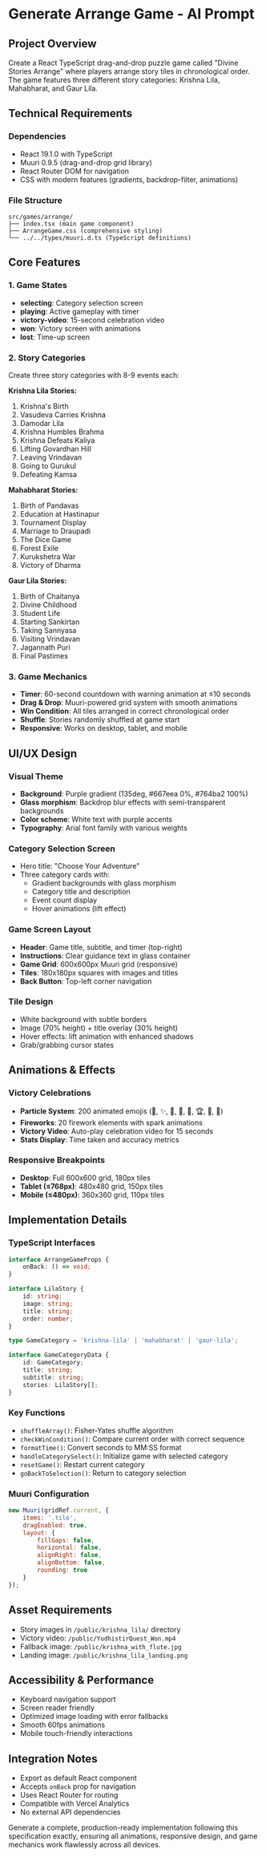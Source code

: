 # Generate Arrange Game - AI Prompt

## Project Overview
Create a React TypeScript drag-and-drop puzzle game called "Divine Stories Arrange" where players arrange story tiles in chronological order. The game features three different story categories: Krishna Lila, Mahabharat, and Gaur Lila.

## Technical Requirements

### Dependencies
- React 19.1.0 with TypeScript
- Muuri 0.9.5 (drag-and-drop grid library)
- React Router DOM for navigation
- CSS with modern features (gradients, backdrop-filter, animations)

### File Structure
```
src/games/arrange/
├── index.tsx (main game component)
├── ArrangeGame.css (comprehensive styling)
└── ../../types/muuri.d.ts (TypeScript definitions)
```

## Core Features

### 1. Game States
- **selecting**: Category selection screen
- **playing**: Active gameplay with timer
- **victory-video**: 15-second celebration video
- **won**: Victory screen with animations
- **lost**: Time-up screen

### 2. Story Categories
Create three story categories with 8-9 events each:

**Krishna Lila Stories:**
1. Krishna's Birth
2. Vasudeva Carries Krishna  
3. Damodar Lila
4. Krishna Humbles Brahma
5. Krishna Defeats Kaliya
6. Lifting Govardhan Hill
7. Leaving Vrindavan
8. Going to Gurukul
9. Defeating Kamsa

**Mahabharat Stories:**
1. Birth of Pandavas
2. Education at Hastinapur
3. Tournament Display
4. Marriage to Draupadi
5. The Dice Game
6. Forest Exile
7. Kurukshetra War
8. Victory of Dharma

**Gaur Lila Stories:**
1. Birth of Chaitanya
2. Divine Childhood
3. Student Life
4. Starting Sankirtan
5. Taking Sannyasa
6. Visiting Vrindavan
7. Jagannath Puri
8. Final Pastimes

### 3. Game Mechanics
- **Timer**: 60-second countdown with warning animation at ≤10 seconds
- **Drag & Drop**: Muuri-powered grid system with smooth animations
- **Win Condition**: All tiles arranged in correct chronological order
- **Shuffle**: Stories randomly shuffled at game start
- **Responsive**: Works on desktop, tablet, and mobile

## UI/UX Design

### Visual Theme
- **Background**: Purple gradient (135deg, #667eea 0%, #764ba2 100%)
- **Glass morphism**: Backdrop blur effects with semi-transparent backgrounds
- **Color scheme**: White text with purple accents
- **Typography**: Arial font family with various weights

### Category Selection Screen
- Hero title: "Choose Your Adventure"
- Three category cards with:
  - Gradient backgrounds with glass morphism
  - Category title and description
  - Event count display
  - Hover animations (lift effect)

### Game Screen Layout
- **Header**: Game title, subtitle, and timer (top-right)
- **Instructions**: Clear guidance text in glass container
- **Game Grid**: 600x600px Muuri grid (responsive)
- **Tiles**: 180x180px squares with images and titles
- **Back Button**: Top-left corner navigation

### Tile Design
- White background with subtle borders
- Image (70% height) + title overlay (30% height)
- Hover effects: lift animation with enhanced shadows
- Grab/grabbing cursor states

## Animations & Effects

### Victory Celebrations
- **Particle System**: 200 animated emojis (🎉, ✨, 🌟, 🎊, 💫, 🏆, 🎈, 🌈)
- **Fireworks**: 20 firework elements with spark animations
- **Victory Video**: Auto-play celebration video for 15 seconds
- **Stats Display**: Time taken and accuracy metrics

### Responsive Breakpoints
- **Desktop**: Full 600x600 grid, 180px tiles
- **Tablet (≤768px)**: 480x480 grid, 150px tiles
- **Mobile (≤480px)**: 360x360 grid, 110px tiles

## Implementation Details

### TypeScript Interfaces
```typescript
interface ArrangeGameProps {
    onBack: () => void;
}

interface LilaStory {
    id: string;
    image: string;
    title: string;
    order: number;
}

type GameCategory = 'krishna-lila' | 'mahabharat' | 'gaur-lila';

interface GameCategoryData {
    id: GameCategory;
    title: string;
    subtitle: string;
    stories: LilaStory[];
}
```

### Key Functions
- `shuffleArray()`: Fisher-Yates shuffle algorithm
- `checkWinCondition()`: Compare current order with correct sequence
- `formatTime()`: Convert seconds to MM:SS format
- `handleCategorySelect()`: Initialize game with selected category
- `resetGame()`: Restart current category
- `goBackToSelection()`: Return to category selection

### Muuri Configuration
```javascript
new Muuri(gridRef.current, {
    items: '.tile',
    dragEnabled: true,
    layout: {
        fillGaps: false,
        horizontal: false,
        alignRight: false,
        alignBottom: false,
        rounding: true
    }
});
```

## Asset Requirements
- Story images in `/public/krishna_lila/` directory
- Victory video: `/public/YudhistirQuest_Won.mp4`
- Fallback image: `/public/krishna_with_flute.jpg`
- Landing image: `/public/krishna_lila_landing.png`

## Accessibility & Performance
- Keyboard navigation support
- Screen reader friendly
- Optimized image loading with error fallbacks
- Smooth 60fps animations
- Mobile touch-friendly interactions

## Integration Notes
- Export as default React component
- Accepts `onBack` prop for navigation
- Uses React Router for routing
- Compatible with Vercel Analytics
- No external API dependencies

Generate a complete, production-ready implementation following this specification exactly, ensuring all animations, responsive design, and game mechanics work flawlessly across all devices.